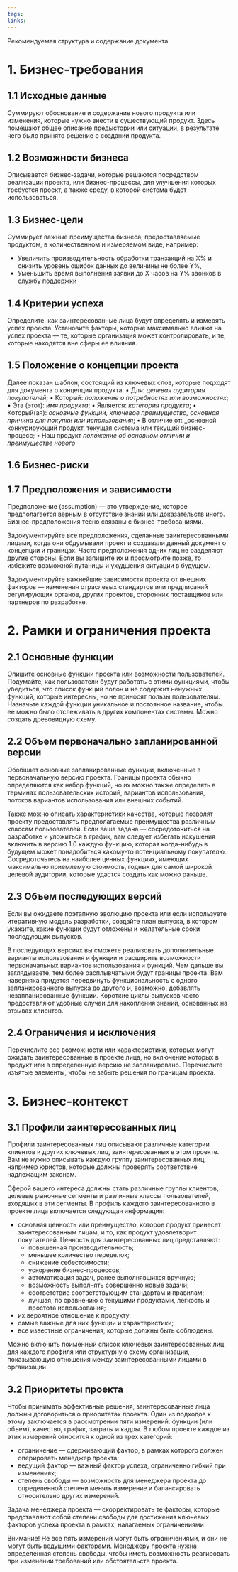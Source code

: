 ```yaml
---
tags: 
links:
---
```

Рекомендуемая структура и содержание документа
# 1. Бизнес-требования
## 1.1 Исходные данные
Cуммируют обоснование и содержание нового продукта или изменения, которые  нужно  внести  в  существующий  продукт.  Здесь  помещают  общее описание предыстории или ситуации, в результате чего было принято решение о создании продукта.
## 1.2 Возможности бизнеса
 Описывается  бизнес-задачи, которые  решаются  посредством  реализации проекта,  или  бизнес-процессы,  для улучшения которых требуется проект, а также среду, в которой система будет использоваться. 

## 1.3 Бизнес-цели
Суммирует  важные  преимущества  бизнеса,  предоставляемые  продуктом,  в количественном и измеряемом виде, например:
- Увеличить производительность обработки транзакций на X% и снизить уровень ошибок данных до величины не более Y%,
- Уменьшить время выполнения заявки до X часов на Y% звонков в службу поддержки

## 1.4 Критерии успеха
Определите, как заинтересованные лица будут определять и измерять успех проекта. Установите факторы, которые максимально влияют  на успех проекта — те, которые организация может контролировать, и те, которые находятся вне сферы ее влияния.

## 1.5 Положение о концепции проекта
Далее показан шаблон, состоящий из ключевых слов, которые 
подходят для документа о концепции продукта:
•  Для: _целевая аудитория покупателей_;
•  Который: _положение о потребностях или возможностях_;
•  Эта (этот): _имя продукта_;
•  Является: _категория продукта_;
•  Который(ая): _основные  функции,  ключевое  преимущество,  основная 
причина для покупки или использования_;
•  В отличие от: _основной конкурирующий продукт, текущая система или  текущий бизнес-процесс;
•  Наш продукт _положение об основном отличии и преимуществе нового_ 
## 1.6 Бизнес-риски

## 1.7 Предположения и зависимости
Предположение (assumption) — это утверждение, которое предполагается верным в отсутствие знаний или доказательств иного. Бизнес-предположения тесно связаны  с  бизнес-требованиями. 

Задокументируйте  все  предположения,  сделанные  заинтересованными лицами, когда они обдумывали проект и создавали данный документ о концепции и границах. Часто предположения одних лиц не разделяют другие стороны. Если вы запишите их и просмотрите позже, то избежите возможной путаницы и ухудшения ситуации в будущем.

Задокументируйте важнейшие зависимости проекта от внешних факторов — изменения отраслевых стандартов или предписаний регулирующих органов, других проектов, сторонних поставщиков или партнеров по разработке.
# 2. Рамки и ограничения проекта
## 2.1 Основные функции
Опишите основные функции проекта или возможности пользователей. Подумайте, как пользователи будут работать с этими функциями, чтобы убедиться, что список функций полон и не содержит ненужных функций, которые интересны, но не приносят пользы 
пользователям.  Назначьте  каждой  функции  уникальное  и  постоянное  название, чтобы ее можно было отслеживать в других компонентах системы. Можно создать древовидную схему.

## 2.2 Объем первоначально запланированной версии
Обобщает  основные  запланированные  функции,  включенные  в  первоначальную  версию  проекта.  Границы  проекта  обычно  определяются  как  набор  функций,  но  их  можно  также  определять  в  терминах  пользовательских историй,  вариантов  использования,  потоков  вариантов  использования  или внешних  событий.

Также  можно  описать  характеристики  качества,  которые позволят проекту предоставлять  предполагаемые  преимущества  различным классам пользователей. Если ваша задача — сосредоточиться на разработке и уложиться в график, вам следует избегать искушения включить в версию 1.0 каждую функцию, которая когда-нибудь в будущем может понадобиться какому-то потенциальному покупателю. Сосредоточьтесь на наиболее ценных функциях, имеющих максимально приемлемую стоимость, годных для самой широкой целевой аудитории, которые удастся создать как можно раньше.
## 2.3 Объем последующих версий
Если вы ожидаете поэтапную эволюцию проекта или если используете итеративную модель разработки, создайте план выпуска, в котором укажите, какие функции будут отложены и желательные сроки последующих выпусков. 

В последующих версиях вы сможете реализовать дополнительные варианты 
использования  и  функции  и  расширить  возможности  первоначальных  вариантов использования и функций. Чем дальше вы заглядываете, тем более расплывчатыми будут границы проекта. Вам наверняка придется передвинуть  функциональность  с  одного  запланированного  выпуска  до  другого  и, возможно, добавлять незапланированные функции. Короткие циклы выпусков часто предоставляют удобные случаи для накопления знаний, основанных на отзывах клиентов.

## 2.4 Ограничения и исключения
Перечислите все возможности или характеристики, которых могут ожидать заинтересованные в проекте лица, но включение которых в продукт или в определенную  версию  не  запланировано.  Перечислите  изъятые  элементы, чтобы не забыть решения по границам проекта. 

# 3. Бизнес-контекст
## 3.1 Профили заинтересованных лиц
Профили заинтересованных лиц описывают различные категории клиентов и других ключевых лиц, заинтересованных в этом проекте. Вам не нужно описывать каждую группу заинтересованных лиц, например юристов, которые должны проверять соответствие 
надлежащим  законам.  

Сферой  вашего  интереса  должны  стать  различные группы клиентов, целевые рыночные сегменты и различные классы пользователей, входящих в эти сегменты. В профиль каждого заинтересованного в проекте лица включается следующая информация:
- основная  ценность  или  преимущество,  которое  продукт  принесет  заинтересованным лицам, и то, как продукт удовлетворит покупателей. Ценность для заинтересованных лиц представляют:
	- повышенная производительность;
	- меньшее количество переделок;
	- снижение себестоимости;
	- ускорение бизнес-процессов;
	- автоматизация задач, ранее выполнявшихся вручную;
	- возможность выполнять совершенно новые задачи;
	- соответствие соответствующим стандартам и правилам;
	- лучшая, по сравнению с текущими продуктами, легкость и простота использования;
- их вероятное отношение к продукту;
- самые важные для них функции и характеристики;
- все известные ограничения, которые должны быть соблюдены.

Можно  включить  поименный  список  ключевых  заинтересованных  лиц 
для каждого профиля или структурную схему организации, показывающую 
отношения между заинтересованными лицами в организации.

## 3.2 Приоритеты проекта
Чтобы  принимать  эффективные  решения,  заинтересованные  лица  должны договориться о приоритетах проекта. Один из подходов к этому заключается в рассмотрении пяти измерений: функции (или объем), качество, график, затраты и кадры. В любом проекте каждое из этих измерений относится к одной из трех категорий:
- ограничение — сдерживающий фактор, в рамках которого должен оперировать менеджер проекта;
- ведущий фактор — важный фактор успеха, ограниченно гибкий при изменениях;
- степень свободы — возможность для менеджера проекта до определенной степени менять измерение и балансировать относительно других измерений.

Задача менеджера проекта — скорректировать те факторы, которые представляют собой степени свободы для достижения ключевых факторов успеха проекта в рамках, налагаемых ограничениями

Внимание!  Не все пять измерений могут быть ограничениями, и они не могут быть 
ведущими  факторами.  Менеджеру  проекта  нужна  определенная  степень  свободы, 
чтобы иметь возможность реагировать при изменении требований или обстоятельств 
проекта.
